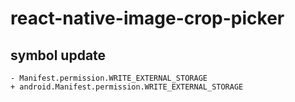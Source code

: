 # react-native-image-crop-picker

## symbol update
```language
- Manifest.permission.WRITE_EXTERNAL_STORAGE
+ android.Manifest.permission.WRITE_EXTERNAL_STORAGE
```
